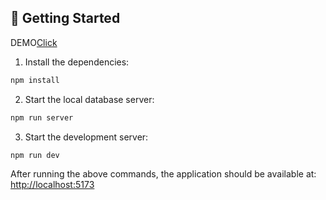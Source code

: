 ## 🚀 Getting Started

DEMO[Click](https://fruit-store-orpin.vercel.app/)

1. Install the dependencies:
```bash
npm install
```

2. Start the local database server:

```bash
npm run server
```

3. Start the development server:

```bash
npm run dev
```

After running the above commands, the application should be available at:  
[http://localhost:5173](http://localhost:5173)
